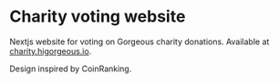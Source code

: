 # Charity voting website
Nextjs website for voting on Gorgeous charity donations. Available at [charity.higorgeous.io](https://charity.higorgeous.io).

Design inspired by CoinRanking.
